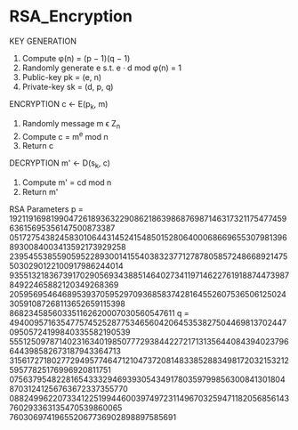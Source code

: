 # RSA_Encryption


KEY GENERATION
1.	Compute φ(n) = (p − 1)(q − 1)
2.	Randomly generate e s.t.    e · d mod φ(n) = 1
3.	Public-key pk = (e, n)
4.	Private-key sk = (d, p, q)

ENCRYPTION c ← E(p<sub>k</sub>, m)
1.	Randomly message m ϵ Z<sub>n</sub>
2.	Compute c = m<sup>e</sup> mod n
3.	Return c

DECRYPTION m' ← D(s<sub>k</sub>, c) 
1.	Compute m' = cd mod n
2.	Return m'




RSA Parameters
p =
1921191698199047261893632290862186398687698714631732117547745963615695356147500873387
0517275438245830106443145241548501528064000686696553079813968930084003413592173929258
2395455385590595228930014155403832377127878058572486689214755030290122100917986244014
9355132183673917029056934388514640273411971462276191887447398784922465882120349268369
2059569546468953937059529709368583742816455260753650612502430591087268113652659115398
868234585603351162620007030560547611
q =
4940095716354775745252877534656042064535382750446981370244709505724199840335582190539
5551250978714023163401985077729384422721713135644084394023796644398582673187943364713
3156172718027729495774647121047372081483385288349817203215321259577825176996920811751
0756379548228165433329469393054349178035979985630084130180487031241256763672337355770
0882499622073341225199446003974972311496703259471182056856143760293363135470539860065
760306974196552067736902898897585691
